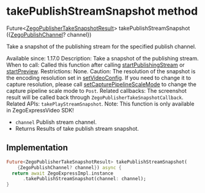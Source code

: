 


# takePublishStreamSnapshot method








Future&lt;[ZegoPublisherTakeSnapshotResult](../../zego_uikit_prebuilt_live_audio_room/ZegoPublisherTakeSnapshotResult-class.md)> takePublishStreamSnapshot
({[ZegoPublishChannel](../../zego_uikit_prebuilt_live_audio_room/ZegoPublishChannel.md)? channel})





<p>Take a snapshot of the publishing stream for the specified publish channel.</p>
<p>Available since: 1.17.0
Description: Take a snapshot of the publishing stream.
When to call: Called this function after calling <a href="../../zego_uikit_prebuilt_live_audio_room/ZegoExpressEnginePublisher/startPublishingStream.md">startPublishingStream</a> or <a href="../../zego_uikit_prebuilt_live_audio_room/ZegoExpressEnginePublisher/startPreview.md">startPreview</a>.
Restrictions: None.
Caution: The resolution of the snapshot is the encoding resolution set in <a href="../../zego_uikit_prebuilt_live_audio_room/ZegoExpressEnginePublisher/setVideoConfig.md">setVideoConfig</a>. If you need to change it to capture resolution, please call <a href="../../zego_uikit_prebuilt_live_audio_room/ZegoExpressEnginePublisher/setCapturePipelineScaleMode.md">setCapturePipelineScaleMode</a> to change the capture pipeline scale mode to <code>Post</code>.
Related callbacks: The screenshot result will be called back through <code>ZegoPublisherTakeSnapshotCallback</code>.
Related APIs: <code>takePlayStreamSnapshot</code>.
Note: This function is only available in ZegoExpressVideo SDK!</p>
<ul>
<li><code>channel</code> Publish stream channel.</li>
<li>Returns Results of take publish stream snapshot.</li>
</ul>



## Implementation

```dart
Future<ZegoPublisherTakeSnapshotResult> takePublishStreamSnapshot(
    {ZegoPublishChannel? channel}) async {
  return await ZegoExpressImpl.instance
      .takePublishStreamSnapshot(channel: channel);
}
```







